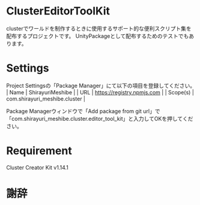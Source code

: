 # ClusterEditorToolKit
clusterでワールドを制作するときに使用するサポート的な便利スクリプト集を配布するプロジェクトです。
UnityPackageとして配布するためのテストでもあります。

# Settings
Project Settingsの「Package Manager」にて以下の項目を登録してください。
| Name     | ShirayuriMeshibe |
| URL      | https://registry.npmjs.com |
| Scope(s) | com.shirayuri_meshibe.cluster |

Package Managerウィンドウで「Add package from git url」で「com.shirayuri_meshibe.cluster.editor_tool_kit」と入力してOKを押してください。

# Requirement
Cluster Creator Kit v1.14.1

# 謝辞
